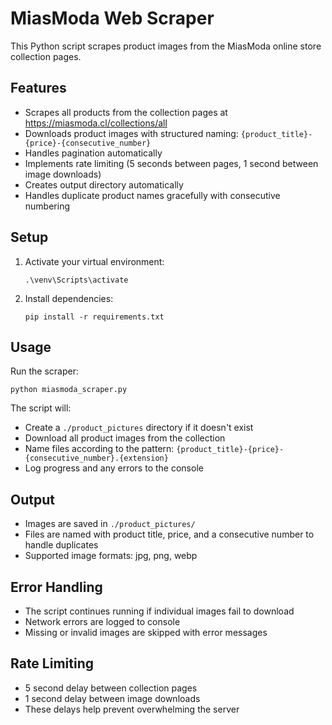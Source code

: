 # MiasModa Web Scraper

This Python script scrapes product images from the MiasModa online store collection pages.

## Features

- Scrapes all products from the collection pages at https://miasmoda.cl/collections/all
- Downloads product images with structured naming: `{product_title}-{price}-{consecutive_number}`
- Handles pagination automatically
- Implements rate limiting (5 seconds between pages, 1 second between image downloads)
- Creates output directory automatically
- Handles duplicate product names gracefully with consecutive numbering

## Setup

1. Activate your virtual environment:
   ```
   .\venv\Scripts\activate
   ```

2. Install dependencies:
   ```
   pip install -r requirements.txt
   ```

## Usage

Run the scraper:
```
python miasmoda_scraper.py
```

The script will:
- Create a `./product_pictures` directory if it doesn't exist
- Download all product images from the collection
- Name files according to the pattern: `{product_title}-{price}-{consecutive_number}.{extension}`
- Log progress and any errors to the console

## Output

- Images are saved in `./product_pictures/`
- Files are named with product title, price, and a consecutive number to handle duplicates
- Supported image formats: jpg, png, webp

## Error Handling

- The script continues running if individual images fail to download
- Network errors are logged to console
- Missing or invalid images are skipped with error messages

## Rate Limiting

- 5 second delay between collection pages
- 1 second delay between image downloads
- These delays help prevent overwhelming the server
